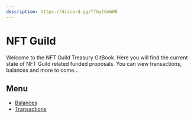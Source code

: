```yaml
---
description: https://discord.gg/ffbyt6eWWB
---
```


# NFT Guild

Welcome to the NFT Guild Treasury GitBook. Here you will find the current state of NFT Guild related funded proposals. You can view transactions, balances and more to come...

## Menu

* [Balances](balances.md)
* [Transactions](transactions/)
